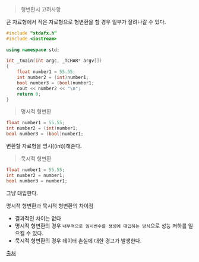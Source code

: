
> 형변환시 고려사항


큰 자료형에서 작은 자료형으로 형변환을 할 경우 일부가 잘려나갈 수 있다.

```cpp
#include "stdafx.h"
#include <iostream>
 
using namespace std;
 
int _tmain(int argc, _TCHAR* argv[])
{
    float number1 = 55.55;
    int number2 = (int)number1;
    bool number3 = (bool)number1;
    cout << number2 << "\n";
    return 0;
}
``` 

> 명시적 형변환
```cpp
float number1 = 55.55;
int number2 = (int)number1;
bool number3 = (bool)number1;
```
변환할 자료형을 명시((int))해준다.
 

> 묵시적 형변환
```cpp
float number1 = 55.55;
int number2 = number1;
bool number3 = number1;
```
그냥 대입한다.
 

명시적 형변환과 묵시적 형변환의 차이점
* 결과적인 차이는 없다
* 명시적 형변환의 경우 `내부적으로 임시변수를 생성에 대입하는 방식`으로 성능 저하를 일으킬 수 있다.
* 묵시적 형변환의 경우 데이터 손실에 대한 경고가 발생한다.
 

[출처](http://myblog.opendocs.co.kr/archives/1249)